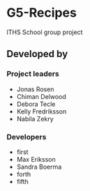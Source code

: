 # G5-Recipes

ITHS School group project

## Developed by

### Project leaders

- Jonas Rosen
- Chiman Delwood
- Debora Tecle
- Kelly Fredriksson
- Nabila Zekry

### Developers

- first
- Max Eriksson
- Sandra Boerma
- forth
- fifth
